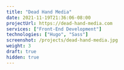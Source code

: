 ```yaml
---
title: "Dead Hand Media"
date: 2021-11-19T21:36:06-08:00
projectUrl: https://dead-hand-media.com
services: ["Front-End Development"]
technologies: ["Hugo", "Sass"]
screenshot: /projects/dead-hand-media.jpg
weight: 3
draft: true
hidden: true
---
```


